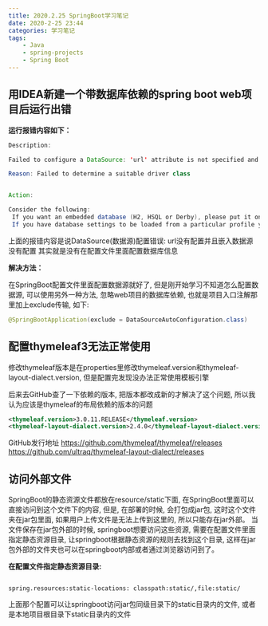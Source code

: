 ```yaml
---
title: 2020.2.25 SpringBoot学习笔记
date: 2020-2-25 23:44
categories: 学习笔记
tags:
    - Java
    - spring-projects
    - Spring Boot
---
```



## 用IDEA新建一个带数据库依赖的spring boot web项目后运行出错

**运行报错内容如下：**

```Java
Description:

Failed to configure a DataSource: 'url' attribute is not specified and no embedded datasource could be configured.

Reason: Failed to determine a suitable driver class


Action:

Consider the following:
 If you want an embedded database (H2, HSQL or Derby), please put it on the classpath.
 If you have database settings to be loaded from a particular profile you may need to activate it (no profiles are currently active).
```

上面的报错内容是说DataSource(数据源)配置错误: url没有配置并且嵌入数据源没有配置
其实就是没有在配置文件里面配置数据库信息
<!--more-->
**解决方法：**

在SpringBoot配置文件里面配置数据源就好了, 但是刚开始学习不知道怎么配置数据源, 可以使用另外一种方法, 忽略web项目的数据库依赖, 也就是项目入口注解那里加上exclude传输, 如下:

```Java
@SpringBootApplication(exclude = DataSourceAutoConfiguration.class)
```

## 配置thymeleaf3无法正常使用

修改thymeleaf版本是在properties里修改thymeleaf.version和thymeleaf-layout-dialect.version, 但是配置完发现没办法正常使用模板引擎

后来去GitHub查了一下依赖的版本, 把版本都改成新的才解决了这个问题, 所以我认为应该是thymeleaf的布局依赖的版本的问题

```xml
<thymeleaf.version>3.0.11.RELEASE</thymeleaf.version>
<thymeleaf-layout-dialect.version>2.4.0</thymeleaf-layout-dialect.version>
```

GitHub发行地址
<https://github.com/thymeleaf/thymeleaf/releases>
<https://github.com/ultraq/thymeleaf-layout-dialect/releases>

## 访问外部文件

SpringBoot的静态资源文件都放在resource/static下面, 在SpringBoot里面可以直接访问到这个文件下的内容, 但是, 在部署的时候, 会打包成jar包, 这时这个文件夹在jar包里面, 如果用户上传文件是无法上传到这里的, 所以只能存在jar外部。
当文件保存在jar包外部的时候, springboot想要访问这些资源, 需要在配置文件里面指定静态资源目录, 让springboot根据静态资源的规则去找到这个目录, 这样在jar包外部的文件夹也可以在springboot内部或者通过浏览器访问到了。

**在配置文件指定静态资源目录:**

```propreties

spring.resources:static-locations: classpath:static/,file:static/

```

上面那个配置可以让springboot访问jar包同级目录下的static目录内的文件, 或者是本地项目根目录下static目录内的文件
